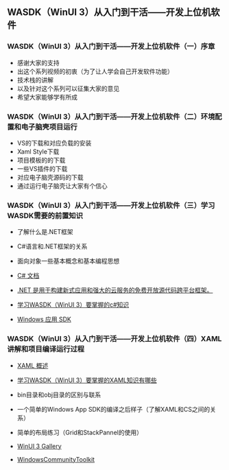 ## WASDK（WinUI 3）从入门到干活——开发上位机软件

### WASDK（WinUI 3）从入门到干活——开发上位机软件（一）序章

+ 感谢大家的支持
+ 出这个系列视频的初衷（为了让人学会自己开发软件功能）
+ 技术栈的讲解
+ 以及针对这个系列可以征集大家的意见
+ 希望大家能够学有所成

### WASDK（WinUI 3）从入门到干活——开发上位机软件（二）环境配置和电子脑壳项目运行
+ VS的下载和对应负载的安装
+ Xaml Style下载
+ 项目模板的的下载
+ 一些VS插件的下载
+ 对应电子脑壳源码的下载
+ 通过运行电子脑壳让大家有个信心

### WASDK（WinUI 3）从入门到干活——开发上位机软件（三）学习WASDK需要的前置知识
+ 了解什么是.NET框架
+ C#语言和.NET框架的关系
+ 面向对象一些基本概念和基本编程思想
+ [C# 文档](https://learn.microsoft.com/zh-cn/dotnet/csharp/)
+ [.NET 是用于构建新式应用和强大的云服务的免费开放源代码跨平台框架。](https://dotnet.microsoft.com/zh-cn/)

+ [学习WASDK（WinUI 3）要掌握的c#知识](https://github.com/GreenShadeZhang/WinUI-Tutorial-Code/blob/master/docs.md)

+ [Windows 应用 SDK](https://learn.microsoft.com/zh-cn/windows/apps/windows-app-sdk/)

### WASDK（WinUI 3）从入门到干活——开发上位机软件（四）XAML讲解和项目编译运行过程

+ [XAML 概述](https://learn.microsoft.com/zh-cn/windows/uwp/xaml-platform/xaml-overview)

+ [学习WASDK（WinUI 3）要掌握的XAML知识有哪些](https://github.com/GreenShadeZhang/WinUI-Tutorial-Code/blob/master/docs.md)

+ bin目录和obj目录的区别与联系

+ 一个简单的Windows App SDK的编译之后样子（了解XAML和CS之间的关系）

+ 简单的布局练习（Grid和StackPannel的使用）

+ [WinUI 3 Gallery](https://github.com/microsoft/WinUI-Gallery)

+ [WindowsCommunityToolkit](https://github.com/CommunityToolkit/WindowsCommunityToolkit)

